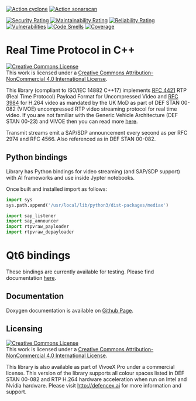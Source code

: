 
[![Action cyclone](https://github.com/DefenceX/MediaX/actions/workflows/build-ubuntu-amd64.yaml/badge.svg)](https://github.com/DefenceX/MediaX/actions/workflows/build-ubuntu-amd64.yaml)
[![Action sonarscan](https://github.com/DefenceX/MediaX/actions/workflows/sonarcloud.yaml/badge.svg)](https://sonarcloud.io/project/overview?id=DefenceX_MediaX)

[![Security Rating](https://sonarcloud.io/api/project_badges/measure?project=DefenceX_MediaX&metric=security_rating)](https://sonarcloud.io/summary/new_code?id=DefenceX_MediaX)
[![Maintainability Rating](https://sonarcloud.io/api/project_badges/measure?project=DefenceX_MediaX&metric=sqale_rating)](https://sonarcloud.io/summary/new_code?id=DefenceX_MediaX)
[![Reliability Rating](https://sonarcloud.io/api/project_badges/measure?project=DefenceX_MediaX&metric=reliability_rating)](https://sonarcloud.io/summary/new_code?id=DefenceX_MediaX)
[![Vulnerabilities](https://sonarcloud.io/api/project_badges/measure?project=DefenceX_MediaX&metric=vulnerabilities)](https://sonarcloud.io/summary/new_code?id=DefenceX_MediaX)
[![Code Smells](https://sonarcloud.io/api/project_badges/measure?project=DefenceX_MediaX&metric=code_smells)](https://sonarcloud.io/summary/new_code?id=DefenceX_MediaX)
[![Coverage](https://sonarcloud.io/api/project_badges/measure?project=DefenceX_MediaX&metric=coverage)](https://sonarcloud.io/summary/new_code?id=DefenceX_MediaX)

# Real Time Protocol in C++

<a rel="license" href="http://creativecommons.org/licenses/by-nc/4.0/"><img alt="Creative Commons License" style="border-width:0" src="https://i.creativecommons.org/l/by-nc/4.0/80x15.png" /></a><br />This work is licensed under a <a rel="license" href="http://creativecommons.org/licenses/by-nc/4.0/">Creative Commons Attribution-NonCommercial 4.0 International License</a>.

This library (compliant to ISO/IEC 14882 C++17) implements [RFC 4421](https://datatracker.ietf.org/doc/html/rfc4421) RTP (Real Time Protocol) Payload Format for Uncompressed Video and [RFC 3984](https://datatracker.ietf.org/doc/html/rfc3984) for H.264 video as mandated by the UK MoD as part of DEF STAN 00-082 (VIVOE) uncompressed RTP video streaming protocol for real time video. If you are not familiar with the Generic Vehicle Architecture (DEF STAN 00-23) and VIVOE then you can read more [here](https://en.wikipedia.org/wiki/Generic_Vehicle_Architecture).

Transmit streams emit a SAP/SDP announcement every second as per RFC 2974 and RFC 4566. Also referenced as in DEF STAN 00-082.

## Python bindings

Library has Python bindings for video streaming (and SAP/SDP support) with AI frameworks and use inside Jypter notebooks.

Once built and installed import as follows:

``` .py
import sys
sys.path.append('/usr/local/lib/python3/dist-packages/mediax')

import sap_listener
import sap_announcer
import rtpvraw_payloader
import rtpvraw_depayloader
```

# Qt6 bindings

These bindings are currently available for testing. Please find documentation [here](https://defencex.github.io/MediaX/namespacemediax_1_1qt.html).

## Documentation

Doxygen documentation is available on [Github Page](https://defencex.github.io/MediaX).

## Licensing

<a rel="license" href="http://creativecommons.org/licenses/by-nc/4.0/"><img alt="Creative Commons License" style="border-width:0" src="https://i.creativecommons.org/l/by-nc/4.0/88x31.png" /></a><br />This work is licensed under a <a rel="license" href="http://creativecommons.org/licenses/by-nc/4.0/">Creative Commons Attribution-NonCommercial 4.0 International License</a>.

This library is also available as part of VivoeX Pro under a commercial license. This version of the library supports all colour spaces listed in DEF STAN 00-082 and RTP H.264 hardware acceleration when run on Intel and Nvidia hardware. Please visit <http://defencex.ai> for more information and support.
